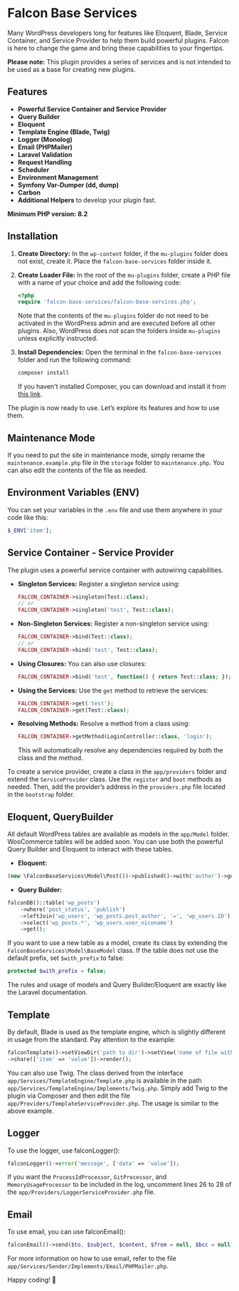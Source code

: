 # Falcon Base Services

Many WordPress developers long for features like Eloquent, Blade, Service Container, and Service Provider to help them build powerful plugins. Falcon is here to change the game and bring these capabilities to your fingertips.

**Please note:** This plugin provides a series of services and is not intended to be used as a base for creating new plugins.

## Features
- **Powerful Service Container and Service Provider**
- **Query Builder**
- **Eloquent**
- **Template Engine (Blade, Twig)**
- **Logger (Monolog)**
- **Email (PHPMailer)**
- **Laravel Validation**
- **Request Handling**
- **Scheduler**
- **Environment Management**
- **Symfony Var-Dumper (dd, dump)**
- **Carbon**
- **Additional Helpers** to develop your plugin fast.

**Minimum PHP version: 8.2**

## Installation

1. **Create Directory:** In the `wp-content` folder, if the `mu-plugins` folder does not exist, create it. Place the `falcon-base-services` folder inside it.
2. **Create Loader File:** In the root of the `mu-plugins` folder, create a PHP file with a name of your choice and add the following code:
    ```php
    <?php
    require 'falcon-base-services/falcon-base-services.php';
    ```
   Note that the contents of the `mu-plugins` folder do not need to be activated in the WordPress admin and are executed before all other plugins. Also, WordPress does not scan the folders inside `mu-plugins` unless explicitly instructed.

3. **Install Dependencies:** Open the terminal in the `falcon-base-services` folder and run the following command:
    ```sh
    composer install
    ```
   If you haven't installed Composer, you can download and install it from [this link](https://getcomposer.org/).

The plugin is now ready to use. Let’s explore its features and how to use them.

## Maintenance Mode
If you need to put the site in maintenance mode, simply rename the `maintenance.example.php` file in the `storage` folder to `maintenance.php`. You can also edit the contents of the file as needed.

## Environment Variables (ENV)
You can set your variables in the `.env` file and use them anywhere in your code like this:
```php
$_ENV['item'];
```

## Service Container - Service Provider
The plugin uses a powerful service container with autowiring capabilities.
- **Singleton Services:** Register a singleton service using:
    ```php
    FALCON_CONTAINER->singleton(Test::class);
    // or
    FALCON_CONTAINER->singleton('test', Test::class);
    ```

- **Non-Singleton Services:** Register a non-singleton service using:
    ```php
    FALCON_CONTAINER->bind(Test::class);
    // or
    FALCON_CONTAINER->bind('test', Test::class);
    ```

- **Using Closures:** You can also use closures:
    ```php
    FALCON_CONTAINER->bind('test', function() { return Test::class; });
    ```

- **Using the Services:** Use the `get` method to retrieve the services:
    ```php
    FALCON_CONTAINER->get('test');
    FALCON_CONTAINER->get(Test::class);
    ```

- **Resolving Methods:** Resolve a method from a class using:
    ```php
    FALCON_CONTAINER->getMethod(LoginController::class, 'login');
    ```
  This will automatically resolve any dependencies required by both the class and the method.

To create a service provider, create a class in the `app/providers` folder and extend the `ServiceProvider` class. Use the `register` and `boot` methods as needed. Then, add the provider’s address in the `providers.php` file located in the `bootstrap` folder.

## Eloquent, QueryBuilder
All default WordPress tables are available as models in the `app/Model` folder. WooCommerce tables will be added soon. You can use both the powerful Query Builder and Eloquent to interact with these tables.
- **Eloquent:** <br>
```php
(new \FalconBaseServices\Model\Post())->published()->with('author')->get();
  ```
  
- **Query Builder:** <br>
```php
falconDB()::table('wp_posts')
    ->where('post_status', 'publish')
    ->leftJoin('wp_users', 'wp_posts.post_author', '=', 'wp_users.ID')
    ->select('wp_posts.*', 'wp_users.user_nicename')
    ->get();
```

If you want to use a new table as a model, create its class by extending the `FalconBaseServices\Model\BaseModel` class. If the table does not use the default prefix, set `$with_prefix` to false:
```php
protected $with_prefix = false;
```

The rules and usage of models and Query Builder/Eloquent are exactly like the Laravel documentation.

## Template
By default, Blade is used as the template engine, which is slightly different in usage from the standard. Pay attention to the example:
~~~php
falconTemplate()->setViewDir('path to dir')->setView('name of file without extension')
->share(['item' => 'value'])->render();
~~~
You can also use Twig. The class derived from the interface <code>app/Services/TemplateEngine/Template.php</code> is available in the path <code>app/Services/TemplateEngine/Implements/Twig.php</code>. Simply add Twig to the plugin via Composer and then edit the file <code>app/Providers/TemplateServiceProvider.php</code>.
The usage is similar to the above example.

## Logger
To use the logger, use falconLogger():
~~~php
falconLogger()->error('message', ['data' => 'value']);
~~~
If you want the <code>ProcessIdProcessor</code>, <code>GitProcessor</code>, and <code>MemoryUsageProcessor</code> to be included in the log, uncomment lines 26 to 28 of the <code>app/Providers/LoggerServiceProvider.php</code> file.

## Email
To use email, you can use falconEmail():
~~~php
falconEmail()->send($to, $subject, $content, $from = null, $bcc = null);
~~~
For more information on how to use email, refer to the file <code>app/Services/Sender/Implements/Email/PHPMailer.php</code>.
<p>Happy coding! 🚀</p>
